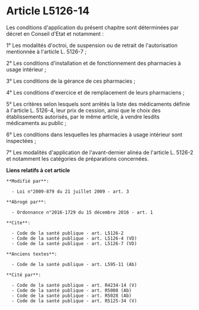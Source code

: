# Article L5126-14

Les conditions d'application du présent chapitre sont déterminées par décret en Conseil d'Etat et notamment : 

1° Les modalités d'octroi, de suspension ou de retrait de l'autorisation mentionnée à l'article L. 5126-7 ; 

2° Les conditions d'installation et de fonctionnement des pharmacies à usage intérieur ; 

3° Les conditions de la gérance de ces pharmacies ; 

4° Les conditions d'exercice et de remplacement de leurs pharmaciens ; 

5° Les critères selon lesquels sont arrêtés la liste des médicaments définie à l'article L. 5126-4, leur prix de cession,
ainsi que le choix des établissements autorisés, par le même article, à vendre lesdits médicaments au public ; 

6° Les conditions dans lesquelles les pharmacies à usage intérieur sont inspectées ; 

7° Les modalités d'application de l'avant-dernier alinéa de l'article L. 5126-2 et notamment les catégories de préparations
concernées.

**Liens relatifs à cet article**

	**Modifié par**:

	  - Loi n°2009-879 du 21 juillet 2009 - art. 3

	**Abrogé par**:

	  - Ordonnance n°2016-1729 du 15 décembre 2016 - art. 1

	**Cite**:

	  - Code de la santé publique - art. L5126-2
	  - Code de la santé publique - art. L5126-4 (VD)
	  - Code de la santé publique - art. L5126-7 (VD)

	**Anciens textes**:

	  - Code de la santé publique - art. L595-11 (Ab)

	**Cité par**:

	  - Code de la santé publique - art. R4234-14 (V)
	  - Code de la santé publique - art. R5008 (Ab)
	  - Code de la santé publique - art. R5028 (Ab)
	  - Code de la santé publique - art. R5125-34 (V)
